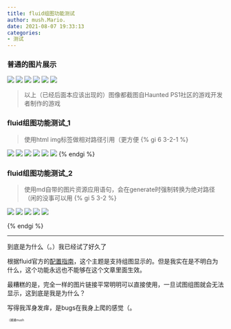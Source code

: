 ```yaml
---
title: fluid组图功能测试
author: mush.Mario.
date: 2021-08-07 19:33:13
categories:
- 测试
---
```


### 普通的图片展示
![](images/1.jpg)
![](images/2.jpg)
![](images/3.jpg)
![](images/4.jpg)
![](images/5.jpg)
![](images/6.jpg)
> 以上（已经后面本应该出现的）图像都截图自Haunted PS1社区的游戏开发者制作的游戏

### fluid组图功能测试_1
> 使用html img标签做相对路径引用（更方便
{% gi 6 3-2-1 %}
  <img src="./index/images/1.jpg" />
  <img src="./index/images/2.jpg" />
  <img src="./index/images/3.jpg" />
  <img src="./index/images/4.jpg" />
  <img src="./index/images/5.jpg" />
  <img src="./index/images/6.jpg" />
{% endgi %}

### fluid组图功能测试_2
> 使用md自带的图片资源应用语句，会在generate时强制转换为绝对路径（闲的没事可以用
{% gi 5 3-2 %}

  ![](/posts/photos/index/images/1.jpg)
  ![](/posts/photos/index/images/2.jpg)
  ![](/posts/photos/index/images/3.jpg)
  ![](/posts/photos/index/images/4.jpg)
  ![](/posts/photos/index/images/5.jpg)

{% endgi %}

---
到底是为什么（。）我已经试了好久了

根据fluid官方的[配置指南](https://hexo.fluid-dev.com/docs/guide/#%E7%BB%84%E5%9B%BE)，这个主题是支持组图显示的。但是我实在是不明白为什么，这个功能永远也不能够在这个文章里面生效。

最糟糕的是，完全一样的图片链接平常明明可以直接使用，一旦试图组图就会无法显示，这到底是我是为什么？

写得我浑身发痒，是bugs在我身上爬的感觉（。

<span style="font-size: 50%">（揉揉mush</span>